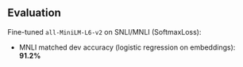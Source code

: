 ## Evaluation

Fine-tuned `all-MiniLM-L6-v2` on SNLI/MNLI (SoftmaxLoss):

- MNLI matched dev accuracy (logistic regression on embeddings): **91.2%**
